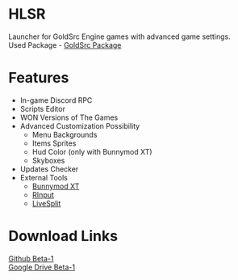 # HLSR
Launcher for GoldSrc Engine games with advanced game settings.<br>
Used Package - [GoldSrc Package](https://forums.sourceruns.org/t/goldsrc-package-2-3/2634)
# Features
+ In-game Discord RPC
+ Scripts Editor
+ WON Versions of The Games
+ Advanced Customization Possibility
	 - Menu Backgrounds
	 - Items Sprites
	 - Hud Color (only with Bunnymod XT)
	 - Skyboxes
+ Updates Checker
+ External Tools
	 - [Bunnymod XT](https://github.com/YaLTeR/BunnymodXT)
	 - [RInput](https://fearless-assassins.com/files/file/1656-rinput/)
	 - [LiveSplit](https://livesplit.org/)
# Download Links
[Github Beta-1](https://github.com/InfiniteC0re/HLSR/releases/tag/v1.2-beta-1)
<br>
[Google Drive Beta-1](https://drive.google.com/open?id=1yzn4JbkRRPeaq833nFnDOe9Csafhvzl5)
